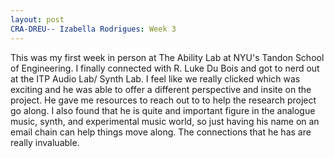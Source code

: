 ```yaml
---
layout: post
CRA-DREU-- Izabella Rodrigues: Week 3 
---
```


This was my first week in person at The Ability Lab at NYU's Tandon School of Engineering. I finally connected with R. Luke Du Bois and got to nerd out at the ITP Audio Lab/ Synth Lab. I feel like we really clicked which was exciting and he was able to offer a different perspective and insite on the project. He gave me resources to reach out to to help the research project go along. I also found that he is quite and important figure in the analogue music, synth, and experimental music world, so just having his name on an email chain can help things move along. The connections that he has are really invaluable. 
